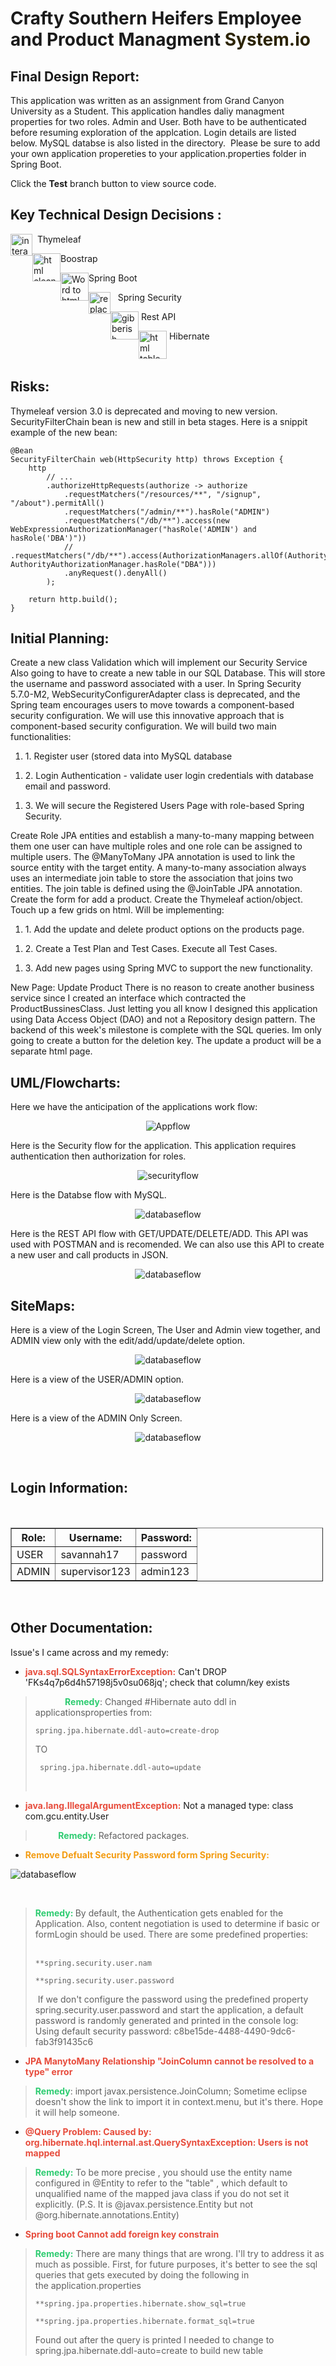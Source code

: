 <!-- #######  CRAFTY SOUTHERN HEIFER APPLICATION README! #########-->
<h1>Crafty Southern Heifers Employee and Product Managment <span style="color:#2b2301">System.io</span></h1>

<h2>Final Design Report:</h2>

<p>This application was written as an assignment from Grand Canyon University as a Student. This application handles daliy managment properties for two roles. Admin and User. Both have to be authenticated before resuming exploration of the applcation. Login details are listed below. MySQL databse is also listed in the directory.&nbsp; Please be sure to add your own application propereties to your application.properties folder in Spring Boot.</p>

<p>Click the <strong>Test</strong> branch button to view source code.</p>

<h2>Key Technical Design Decisions :</h2>

<p>&nbsp;<img alt="interactive connection" src="https://avatars1.githubusercontent.com/u/1492367?s=280&amp;v=4" style="float:left; width:35px" />&nbsp;Thymeleaf</p>

<p><img alt="html cleaner" src="https://getbootstrap.com/docs/5.2/assets/brand/bootstrap-logo-shadow.png" style="float:left; width:45px" />Boostrap</p>

<p><img alt="Word to html" src="https://www.logolynx.com/images/logolynx/98/980c5fe716efb66c936eebe1937d5489.png" style="float:left; width:45px" /> Spring Boot</p>

<p><img alt="replace text" src="https://th.bing.com/th/id/OIP.D87KXcDLtggvLLrmHnairwHaJG?pid=ImgDet&amp;rs=1" style="float:left; width:35px" />&nbsp; &nbsp;Spring Security</p>

<p><img alt="gibberish" src="https://th.bing.com/th/id/OIP.Wd9moNdvBsgsNDMl6V1BegHaCn?pid=ImgDet&amp;rs=1" style="float:left; width:45px" />&nbsp;Rest API</p>

<p><img alt="html table div" src="https://courses.javacodegeeks.com/wp-content/uploads/2021/03/hibernate-logo-1024x1024.jpg" style="float:left; width:45px" />&nbsp;Hibernate</p>

<p>&nbsp; &nbsp; &nbsp; &nbsp; &nbsp;</p>

<h2>Risks:</h2>

<p>Thymeleaf version 3.0 is deprecated and moving to new version. SecurityFilterChain bean is new and still in beta stages. Here is a snippit example of the new bean:</p>

<pre>
<code class="language-java">@Bean
SecurityFilterChain web(HttpSecurity http) throws Exception {
	http
		// ...
		.authorizeHttpRequests(authorize -&gt; authorize
			.requestMatchers("/resources/**", "/signup", "/about").permitAll()
			.requestMatchers("/admin/**").hasRole("ADMIN")
			.requestMatchers("/db/**").access(new WebExpressionAuthorizationManager("hasRole('ADMIN') and hasRole('DBA')"))
			// .requestMatchers("/db/**").access(AuthorizationManagers.allOf(AuthorityAuthorizationManager.hasRole("ADMIN"), AuthorityAuthorizationManager.hasRole("DBA")))
			.anyRequest().denyAll()
		);

	return http.build();
}</code></pre>

<h2>Initial Planning:</h2>

<p>Create a new class Validation which will implement our Security Service Also going to have to create a new table in our SQL Database. This will store the username and password associated with a user. In Spring Security 5.7.0-M2, WebSecurityConfigurerAdapter class is deprecated, and the Spring team encourages users to move towards a component-based security configuration. We will use this innovative approach that is component-based security configuration. We will build two main functionalities:</p>

<ol>
	<li>1. Register user (stored data into MySQL database</li>
</ol>

<ol>
	<li>2. Login Authentication - validate user login credentials with database email and password.</li>
</ol>

<ol>
	<li>3. We will secure the Registered Users Page with role-based Spring Security.</li>
</ol>

<p>Create Role JPA entities and establish a many-to-many mapping between them one user can have multiple roles and one role can be assigned to multiple users. The @ManyToMany JPA annotation is used to link the source entity with the target entity. A many-to-many association always uses an intermediate join table to store the association that joins two entities. The join table is defined using the @JoinTable JPA annotation. Create the form for add a product. Create the Thymeleaf action/object. Touch up a few grids on html. Will be implementing:</p>

<ol>
	<li>1. Add the update and delete product options on the products page.</li>
</ol>

<ol>
	<li>2. Create a Test Plan and Test Cases. Execute all Test Cases.</li>
</ol>

<ol>
	<li>3. Add new pages using Spring MVC to support the new functionality.</li>
</ol>

<p>New Page: Update Product There is no reason to create another business service since I created an interface which contracted the ProductBussinesClass. Just letting you all know I designed this application using Data Access Object (DAO) and not a Repository design pattern. The backend of this week&#39;s milestone is complete with the SQL queries. Im only going to create a button for the deletion key. The update a product will be a separate html page.</p>

<h2>UML/Flowcharts:</h2>

<p>Here we have the anticipation of the applications work flow:</p>

<p style="text-align:center"><img alt="Appflow" src="https://github.com/AtlasWriter/CST-339-Milestone-Project/blob/test/CSH%20Site%20Flow%20Chart.PNG" /></p>

<p>Here is the Security flow for the application. This application requires authentication then authorization for roles.</p>

<p style="text-align:center"><img alt="securityflow" src="https://github.com/AtlasWriter/CST-339-Milestone-Project/blob/test/CSH%20Security%20Flowchart.PNG" /></p>

<p>Here is the Databse flow with MySQL.</p>

<p style="text-align:center"><img alt="databaseflow" src="https://github.com/AtlasWriter/CST-339-Milestone-Project/blob/test/database%20diagram.PNG" /></p>

<p>Here is the REST API flow with GET/UPDATE/DELETE/ADD. This API was used with POSTMAN and is recomended. We can also use this API to create a new user and call products in JSON.</p>

<p style="text-align:center"><img alt="databaseflow" src="https://github.com/AtlasWriter/CST-339-Milestone-Project/blob/test/REST%20API%20flow.PNG" /></p>

<h2>SiteMaps:</h2>

<p>Here is a view of the Login Screen, The User and Admin view together, and ADMIN view only with the edit/add/update/delete option.</p>

<p style="text-align:center"><img alt="databaseflow" src="https://github.com/AtlasWriter/CST-339-Milestone-Project/blob/test/loginpage.PNG" /></p>

<p>Here is a view of the USER/ADMIN option.</p>

<p style="text-align:center"><img alt="databaseflow" src="https://github.com/AtlasWriter/CST-339-Milestone-Project/blob/test/userrole.PNG" /></p>

<p>Here is a view of the ADMIN Only Screen.</p>

<p style="text-align:center"><img alt="databaseflow" src="https://github.com/AtlasWriter/CST-339-Milestone-Project/blob/test/adminonly.PNG" /></p>

<p>&nbsp;</p>

<h2>Login Information:</h2>

<p style="text-align:center">&nbsp;</p>

<table border="1" cellpadding="1" cellspacing="1" style="width:500px">
	<thead>
		<tr>
			<th scope="col">Role:</th>
			<th scope="col">Username:</th>
			<th scope="col">Password:</th>
		</tr>
	</thead>
	<tbody>
		<tr>
			<td>USER</td>
			<td>savannah17</td>
			<td>password</td>
		</tr>
		<tr>
			<td>ADMIN</td>
			<td>supervisor123</td>
			<td>admin123</td>
		</tr>
	</tbody>
</table>

<p>&nbsp;</p>

<h2>Other Documentation:</h2>

<p>Issue&#39;s I came across and my remedy:</p>

<ul>
	<li><span style="color:#e74c3c"><strong>java.sql.SQLSyntaxErrorException:</strong></span> Can&#39;t DROP &#39;FKs4q7p6d4h57198j5v0su068jq&#39;; check that column/key exists</li>
</ul>

<blockquote>
<p>&nbsp; &nbsp; &nbsp; &nbsp; &nbsp; &nbsp;&nbsp;<strong><span style="color:#2ecc71">Remedy</span></strong>: Changed #Hibernate auto ddl in applicationsproperties from:</p>

<pre>
<code class="language-java">spring.jpa.hibernate.ddl-auto=create-drop</code></pre>

<p>TO</p>

<pre>
<code class="language-java"> spring.jpa.hibernate.ddl-auto=update</code></pre>

<p>&nbsp;</p>
</blockquote>

<ul>
	<li><span style="color:#e74c3c"><strong>java.lang.IllegalArgumentException:</strong></span> Not a managed type: class com.gcu.entity.User</li>
</ul>

<blockquote>
<p><strong><span style="color:#2ecc71">&nbsp; &nbsp; &nbsp; &nbsp; &nbsp; &nbsp;Remedy:</span></strong> Refactored packages.</p>
</blockquote>

<ul>
	<li><strong><span style="color:#f39c12">Remove Defualt Security Password form Spring Security:</span></strong></li>
</ul>

<p><img alt="databaseflow" src="https://github.com/AtlasWriter/CST-339-Milestone-Project/blob/test/generateddefaultpasswordexample.PNG" /></p>

<p>&nbsp;</p>

<blockquote>
<p><span style="color:#2ecc71"><strong>Remedy: </strong></span>By default, the Authentication gets enabled for the Application. Also, content negotiation is used to determine if basic or formLogin should be used. There are some predefined properties:&nbsp; &nbsp; &nbsp; &nbsp; &nbsp; &nbsp; &nbsp; &nbsp;</p>

<pre>
<code class="language-java">**spring.security.user.nam

**spring.security.user.password</code></pre>

<p>&nbsp;If we don&#39;t configure the password using the predefined property spring.security.user.password and start the application, a default password is randomly generated and printed in the console log:&nbsp; Using default security password: c8be15de-4488-4490-9dc6-fab3f91435c6</p>
</blockquote>

<ul>
	<li><span style="color:#e74c3c"><strong>JPA ManytoMany Relationship &quot;JoinColumn cannot be resolved to a type&quot; error</strong></span></li>
</ul>

<blockquote>
<p><span style="color:#2ecc71"><strong>Remedy</strong></span>: import javax.persistence.JoinColumn; Sometime eclipse doesn&#39;t show the link to import it in context.menu, but it&#39;s there. Hope it will help someone.</p>
</blockquote>

<ul>
	<li><span style="color:#e74c3c"><strong>@Query Problem: Caused by: org.hibernate.hql.internal.ast.QuerySyntaxException: Users is not mapped</strong></span></li>
</ul>

<blockquote>
<p><span style="color:#2ecc71"><strong>Remedy:</strong></span> To be more precise , you should use the entity name configured in @Entity to refer to the &quot;table&quot; , which default to unqualified name of the mapped java class if you do not set it explicitly.&nbsp;(P.S. It is @javax.persistence.Entity but not @org.hibernate.annotations.Entity)&nbsp;</p>
</blockquote>

<ul>
	<li><span style="color:#e74c3c"><strong>Spring boot Cannot add foreign key constrain</strong></span>&nbsp;</li>
</ul>

<blockquote>
<p><span style="color:#2ecc71"><strong>Remedy:</strong></span> There are many things that are wrong. I&#39;ll try to address it as much as possible. First, for future purposes, it&#39;s better to see the sql queries that gets executed by doing the following in the&nbsp;application.properties</p>

<pre>
<code class="language-java">**spring.jpa.properties.hibernate.show_sql=true

**spring.jpa.properties.hibernate.format_sql=true</code></pre>

<p>Found out after the query is printed I needed to change to spring.jpa.hibernate.ddl-auto=create to build new table</p>
</blockquote>

<p>&nbsp;</p>

<p>&nbsp;</p>

<p><strong>&nbsp;</strong></p>

<p>&nbsp;</p>
